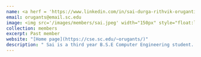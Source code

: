 ```yaml
---
name: <a herf = 'https://www.linkedin.com/in/sai-durga-rithvik-oruganti-4a5950245'> Sai Durga Rithvik Oruaganti </a>
email: orugants@email.sc.edu
image: <img src='/images/members/sai.jpeg' width="150px" style="float:left; margin:0px 10px 0px 0px;">
collection: members
excerpt: Past member
website: "[Home page](https://cse.sc.edu/~orugants/)"
description: " Sai is a third year B.S.E Computer Engineering student. His research interests include Reinforcement Learning, Neuroscience, Signal Processing and Analysis." 
---
```

